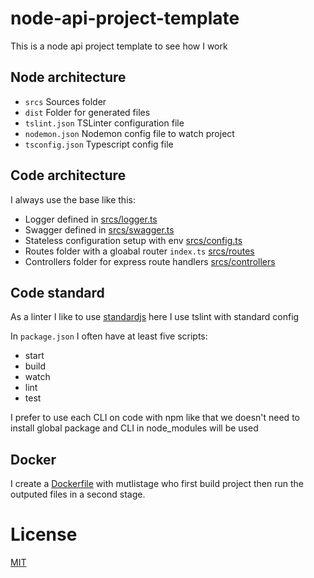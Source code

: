 # node-api-project-template

This is a node api project template to see how I work

## Node architecture

- `srcs` Sources folder
- `dist` Folder for generated files
- `tslint.json` TSLinter configuration file
- `nodemon.json` Nodemon config file to watch project
- `tsconfig.json` Typescript config file

## Code architecture

I always use the base like this:

- Logger defined in [srcs/logger.ts](/srcs/logger.ts)
- Swagger defined in [srcs/swagger.ts](/srcs/swagger.ts)
- Stateless configuration setup with env [srcs/config.ts](/srcs/config.ts)
- Routes folder with a gloabal router `index.ts` [srcs/routes](/srcs/routes)
- Controllers folder for express route handlers
  [srcs/controllers](/srcs/controllers)

## Code standard

As a linter I like to use [standardjs](https://standardjs.com/) here I use tslint
with standard config

In `package.json` I often have at least five scripts:

- start
- build
- watch
- lint
- test

I prefer to use each CLI on code with npm like that we doesn't need to install
global package and CLI in node_modules will be used

## Docker

I create a [Dockerfile](/Dockerfile) with mutlistage who first build project then run the
outputed files in a second stage.

# License

[MIT](https://en.wikipedia.org/wiki/MIT_License)
